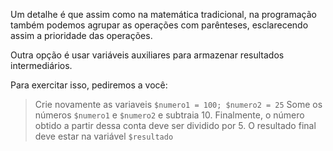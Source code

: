Um detalhe é que assim como na matemática tradicional, na programação também podemos agrupar as operações com parênteses, esclarecendo assim a prioridade das operações.

Outra opção é usar variáveis auxiliares para armazenar resultados intermediários.

Para exercitar isso, pediremos a você:
>Crie novamente as variaveis `$numero1 = 100; $numero2 = 25`
>Some os números `$numero1` e `$numero2` e subtraia 10. Finalmente, o número obtido a partir dessa conta deve ser dividido por 5. O resultado final deve estar na variável `$resultado`